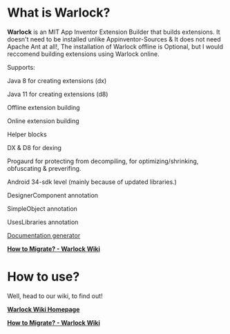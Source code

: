 # What is Warlock?

**Warlock** is an MIT App Inventor Extension Builder that builds extensions. It doesn't need to be installed unlike Appinventor-Sources & It does not need Apache Ant at all!, The installation of Warlock offline is Optional, but I would reccomend building extensions using Warlock online.

Supports:

Java 8 for creating extensions (dx)

Java 11 for creating extensions (d8)

Offline extension building

Online extension building

Helper blocks

DX & D8 for dexing

Progaurd for protecting from decompiling, for optimizing/shrinking, obfuscating & preverifing.

Android 34-sdk level (mainly because of updated libraries.)

DesignerComponent annotation

SimpleObject annotation

UsesLibraries annotation

<a href="https://philippinedeveloper.github.io/DocumentationWarlock/">Documentation generator</a>

<a href="https://github.com/philippinedeveloper/WarlockExtensionCompiler/wiki/How-to-Migrate%3F-(ONLY-for-THOSE-who-INSTALLED-Warlock)"><b>How to Migrate? - Warlock Wiki</b></a>

# How to use?

Well, head to our wiki, to find out!

<a href="https://github.com/philippinedeveloper/WarlockExtensionCompiler/wiki"><b>Warlock Wiki Homepage</b></a>

<a href="https://github.com/philippinedeveloper/WarlockExtensionCompiler/wiki/How-to-Migrate%3F-(ONLY-for-THOSE-who-INSTALLED-Warlock)"><b>How to Migrate? - Warlock Wiki</b></a>
